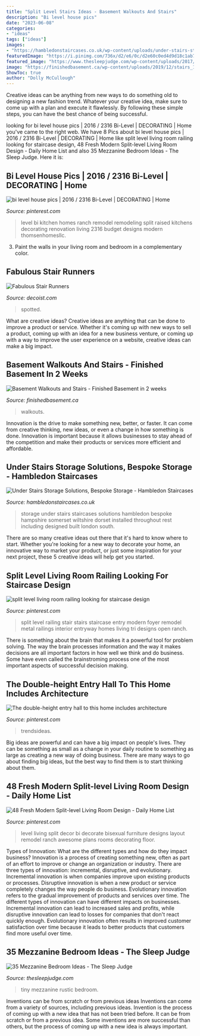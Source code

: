 ```yaml
---
title: "Split Level Stairs Ideas - Basement Walkouts And Stairs"
description: "Bi level house pics"
date: "2023-06-08"
categories:
- "ideas"
tags: ["ideas"]
images:
- "https://hambledonstaircases.co.uk/wp-content/uploads/under-stairs-storage-design-44-hambledon-staircases.jpg"
featuredImage: "https://i.pinimg.com/736x/d2/e6/0c/d2e60c0ed4d9d18c1ab7edf70aa7b9ab.jpg"
featured_image: "https://www.thesleepjudge.com/wp-content/uploads/2017/06/Rustic-Tiny-House.jpg"
image: "https://finishedbasement.ca/wp-content/uploads/2019/12/stairs_11.jpg"
ShowToc: true
author: "Dolly McCullough"
---
```



Creative ideas can be anything from new ways to do something old to designing a new fashion trend. Whatever your creative idea, make sure to come up with a plan and execute it flawlessly. By following these simple steps, you can have the best chance of being successful.

	

		
looking for bi level house pics | 2016 / 2316 Bi-Level | DECORATING | Home you've came to the right web. We have 8 Pics about bi level house pics | 2016 / 2316 Bi-Level | DECORATING | Home like split level living room railing looking for staircase design, 48 Fresh Modern Split-level Living Room Design - Daily Home List and also 35 Mezzanine Bedroom Ideas - The Sleep Judge. Here it is:
		
    
## Bi Level House Pics | 2016 / 2316 Bi-Level | DECORATING | Home

<img loading=lazy src="https://i.pinimg.com/736x/d2/e6/0c/d2e60c0ed4d9d18c1ab7edf70aa7b9ab.jpg" onerror="this.onerror=null;this.src='https://tse4.mm.bing.net/th?id=OIP.4jIe41GmK_E-KI_qbJ5gLAHaE6&amp;pid=15.1';" alt="bi level house pics | 2016 / 2316 Bi-Level | DECORATING | Home">

_Source: pinterest.com_

>level bi kitchen homes ranch remodel remodeling split raised kitchens decorating renovation living 2316 budget designs modern thomsenhomesllc. 

	

3. Paint the walls in your living room and bedroom in a complementary color. 

    
## Fabulous Stair Runners

<img loading=lazy src="https://cdn.decoist.com/wp-content/uploads/2014/03/Spotted-stair-runner.jpg.jpg" onerror="this.onerror=null;this.src='https://tse3.mm.bing.net/th?id=OIP.meSnEDKkBN1qs56fUPan7wHaLH&amp;pid=15.1';" alt="Fabulous Stair Runners">

_Source: decoist.com_

>spotted. 

	

What are creative ideas?
Creative ideas are anything that can be done to improve a product or service. Whether it's coming up with new ways to sell a product, coming up with an idea for a new business venture, or coming up with a way to improve the user experience on a website, creative ideas can make a big impact.

    
## Basement Walkouts And Stairs - Finished Basement In 2 Weeks

<img loading=lazy src="https://finishedbasement.ca/wp-content/uploads/2019/12/stairs_11.jpg" onerror="this.onerror=null;this.src='https://tse3.mm.bing.net/th?id=OIP.OQ50LSjf5VilXAbQpkkgfwHaE2&amp;pid=15.1';" alt="Basement Walkouts and Stairs - Finished Basement in 2 weeks">

_Source: finishedbasement.ca_

>walkouts. 

	

Innovation is the drive to make something new, better, or faster. It can come from creative thinking, new ideas, or even a change in how something is done. Innovation is important because it allows businesses to stay ahead of the competition and make their products or services more efficient and affordable.

    
## Under Stairs Storage Solutions, Bespoke Storage - Hambledon Staircases

<img loading=lazy src="https://hambledonstaircases.co.uk/wp-content/uploads/under-stairs-storage-design-44-hambledon-staircases.jpg" onerror="this.onerror=null;this.src='https://tse3.mm.bing.net/th?id=OIP.fhHGksl3egGuN9ihKDbhCwHaLH&amp;pid=15.1';" alt="Under Stairs Storage Solutions, Bespoke Storage - Hambledon Staircases">

_Source: hambledonstaircases.co.uk_

>storage under stairs staircases solutions hambledon bespoke hampshire somerset wiltshire dorset installed throughout rest including designed built london south. 

	

There are so many creative ideas out there that it's hard to know where to start. Whether you're looking for a new way to decorate your home, an innovative way to market your product, or just some inspiration for your next project, these 5 creative ideas will help get you started.

    
## Split Level Living Room Railing Looking For Staircase Design

<img loading=lazy src="https://i.pinimg.com/736x/0c/fe/df/0cfedfc4ff8ea0f945c0da4368a1fdd7.jpg" onerror="this.onerror=null;this.src='https://tse1.mm.bing.net/th?id=OIP.4BSTDVTbJHcbvf9Jv64e3gHaLI&amp;pid=15.1';" alt="split level living room railing looking for staircase design">

_Source: pinterest.com_

>split level railing stair stairs staircase entry modern foyer remodel metal railings interior entryway homes living tri designs open ranch. 

	

There is something about the brain that makes it a powerful tool for problem solving. The way the brain processes information and the way it makes decisions are all important factors in how well we think and do business. Some have even called the brainstroming process one of the most important aspects of successful decision making.

    
## The Double-height Entry Hall To This Home Includes Architecture

<img loading=lazy src="https://i.pinimg.com/736x/a0/7f/9d/a07f9d9b2f590ca7353e3494b791da24.jpg" onerror="this.onerror=null;this.src='https://tse3.mm.bing.net/th?id=OIP.aPzayTC_r-K1-zu3BvSnqwHaLH&amp;pid=15.1';" alt="The double-height entry hall to this home includes architecture">

_Source: pinterest.com_

>trendsideas. 

	

Big ideas are powerful and can have a big impact on people's lives. They can be something as small as a change in your daily routine to something as large as creating a new way of doing business. There are many ways to go about finding big ideas, but the best way to find them is to start thinking about them.

    
## 48 Fresh Modern Split-level Living Room Design - Daily Home List

<img loading=lazy src="https://i.pinimg.com/736x/1a/85/e3/1a85e3691d7c3e6e8269f45f39420195.jpg" onerror="this.onerror=null;this.src='https://tse1.mm.bing.net/th?id=OIP.WV2Tg-H_fZcOKGe1a4En-gHaFj&amp;pid=15.1';" alt="48 Fresh Modern Split-level Living Room Design - Daily Home List">

_Source: pinterest.com_

>level living split decor bi decorate bisexual furniture designs layout remodel ranch awesome plans rooms decorating floor. 

	

Types of Innovation: What are the different types and how do they impact business?
Innovation is a process of creating something new, often as part of an effort to improve or change an organization or industry. There are three types of innovation: incremental, disruptive, and evolutionary. Incremental innovation is when companies improve upon existing products or processes. Disruptive innovation is when a new product or service completely changes the way people do business. Evolutionary innovation refers to the gradual improvement of products and services over time.
The different types of innovation can have different impacts on businesses. Incremental innovation can lead to increased sales and profits, while disruptive innovation can lead to losses for companies that don't react quickly enough. Evolutionary innovation often results in improved customer satisfaction over time because it leads to better products that customers find more useful over time.

    
## 35 Mezzanine Bedroom Ideas - The Sleep Judge

<img loading=lazy src="https://www.thesleepjudge.com/wp-content/uploads/2017/06/Rustic-Tiny-House.jpg" onerror="this.onerror=null;this.src='https://tse1.mm.bing.net/th?id=OIP.qNeoweE_D_zFRXfjP-kZngHaJ4&amp;pid=15.1';" alt="35 Mezzanine Bedroom Ideas - The Sleep Judge">

_Source: thesleepjudge.com_

>tiny mezzanine rustic bedroom. 

	

Inventions can be from scratch or from previous ideas
Inventions can come from a variety of sources, including previous ideas. Invention is the process of coming up with a new idea that has not been tried before. It can be from scratch or from a previous idea. Some inventions are more successful than others, but the process of coming up with a new idea is always important.

